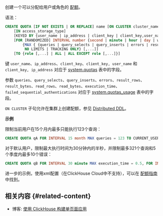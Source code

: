创建一个可以分配给用户或角色的 [配额](../../../guides/sre/user-management/index.md#quotas-management)。

语法：

```sql
CREATE QUOTA [IF NOT EXISTS | OR REPLACE] name [ON CLUSTER cluster_name]
    [IN access_storage_type]
    [KEYED BY {user_name | ip_address | client_key | client_key,user_name | client_key,ip_address} | NOT KEYED]
    [FOR [RANDOMIZED] INTERVAL number {second | minute | hour | day | week | month | quarter | year}
        {MAX { {queries | query_selects | query_inserts | errors | result_rows | result_bytes | read_rows | read_bytes | execution_time} = number } [,...] |
         NO LIMITS | TRACKING ONLY} [,...]]
    [TO {role [,...] | ALL | ALL EXCEPT role [,...]}]
```

键 `user_name`、`ip_address`、`client_key`、`client_key, user_name` 和 `client_key, ip_address` 对应于 [system.quotas](../../../operations/system-tables/quotas.md) 表中的字段。

参数 `queries`、`query_selects`、`query_inserts`、`errors`、`result_rows`、`result_bytes`、`read_rows`、`read_bytes`、`execution_time`、`failed_sequential_authentications` 对应于 [system.quotas_usage](../../../operations/system-tables/quotas_usage.md) 表中的字段。

`ON CLUSTER` 子句允许在集群上创建配额，参见 [Distributed DDL](../../../sql-reference/distributed-ddl.md)。

**示例**

限制当前用户在15个月内最多只能执行123个查询：

```sql
CREATE QUOTA qA FOR INTERVAL 15 month MAX queries = 123 TO CURRENT_USER;
```

对于默认用户，限制最大执行时间为30分钟内的半秒，并限制最多321个查询和5个季度内最多10个错误：

```sql
CREATE QUOTA qB FOR INTERVAL 30 minute MAX execution_time = 0.5, FOR INTERVAL 5 quarter MAX queries = 321, errors = 10 TO default;
```

进一步的示例，使用xml配置（在ClickHouse Cloud中不支持），可以在 [配额指南](/operations/quotas) 中找到。

## 相关内容 {#related-content}

- 博客: [使用 ClickHouse 构建单页面应用](https://clickhouse.com/blog/building-single-page-applications-with-clickhouse-and-http)
